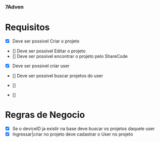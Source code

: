 ### 7Adven

# Requisitos

- [x] Deve ser possivel Criar o projeto
- [] Deve ser possivel Editar o projeto
- [] Deve ser possivel encontrar o projeto pelo ShareCode

- [x] Deve ser possivel criar user
- [] Deve ser possivel buscar projetos do user

- []
- []

# Regras de Negocio

- [x] Se o deviceID ja existir na base deve buscar os projetos daquele user
- [x] Ingressar|criar no projeto deve cadastrar o User no projeto
